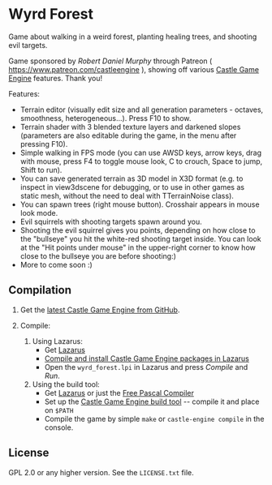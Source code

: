 # Wyrd Forest

Game about walking in a weird forest, planting healing trees, and shooting evil targets.

Game sponsored by _Robert Daniel Murphy_ through Patreon ( https://www.patreon.com/castleengine ), showing off various [Castle Game Engine](https://castle-engine.sourceforge.io/) features. Thank you!

Features:

* Terrain editor (visually edit size and all generation parameters - octaves, smoothness, heterogeneous...). Press F10 to show.
* Terrain shader with 3 blended texture layers and darkened slopes (parameters are also editable during the game, in the menu after pressing F10).
* Simple walking in FPS mode (you can use AWSD keys, arrow keys, drag with mouse, press F4 to toggle mouse look, C to crouch, Space to jump, Shift to run).
* You can save generated terrain as 3D model in X3D format (e.g. to inspect in view3dscene for debugging, or to use in other games as static mesh, without the need to deal with TTerrainNoise class).
* You can spawn trees (right mouse button). Crosshair appears in mouse look mode.
* Evil squirrels with shooting targets spawn around you.
* Shooting the evil squirrel gives you points, depending on how close to the "bullseye" you hit the white-red shooting target inside. You can look at the "Hit points under mouse" in the upper-right corner to know how close to the bullseye you are before shooting:)
* More to come soon :)

## Compilation

1. Get the [latest Castle Game Engine from GitHub](https://github.com/castle-engine/castle-engine/).
2. Compile:

    1. Using Lazarus:
        - Get [Lazarus](http://www.lazarus-ide.org/)
        - [Compile and install Castle Game Engine packages in Lazarus](https://castle-engine.sourceforge.io/documentation.php)
        - Open the `wyrd_forest.lpi` in Lazarus and press _Compile_ and _Run_.
    2. Using the build tool:
       - Get [Lazarus](http://www.lazarus-ide.org/) or just the [Free Pascal Compiler](https://www.freepascal.org/)
       - Set up the [Castle Game Engine build tool](https://github.com/castle-engine/castle-engine/wiki/Build-Tool) -- compile it and place on `$PATH`
       - Compile the game by simple `make` or `castle-engine compile` in the console.

## License

GPL 2.0 or any higher version. See the `LICENSE.txt` file.
